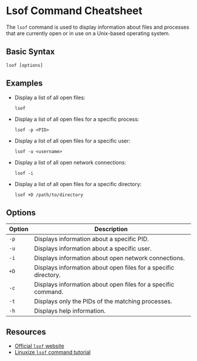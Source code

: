 # Lsof Command Cheatsheet

The `lsof` command is used to display information about files and processes that are currently open or in use on a Unix-based operating system.

## Basic Syntax

```
lsof [options]
```

## Examples

- Display a list of all open files:

  ```
  lsof
  ```

- Display a list of all open files for a specific process:

  ```
  lsof -p <PID>
  ```

- Display a list of all open files for a specific user:

  ```
  lsof -u <username>
  ```

- Display a list of all open network connections:

  ```
  lsof -i
  ```

- Display a list of all open files for a specific directory:

  ```
  lsof +D /path/to/directory
  ```

## Options

| Option | Description |
| ------ | ----------- |
| `-p` | Displays information about a specific PID. |
| `-u` | Displays information about a specific user. |
| `-i` | Displays information about open network connections. |
| `+D` | Displays information about open files for a specific directory. |
| `-c` | Displays information about open files for a specific command. |
| `-t` | Displays only the PIDs of the matching processes. |
| `-h` | Displays help information. |

## Resources

- [Official `lsof` website](https://people.freebsd.org/~abe/)
- [Linuxize `lsof` command tutorial](https://linuxize.com/post/how-to-use-the-lsof-command-on-linux/)
